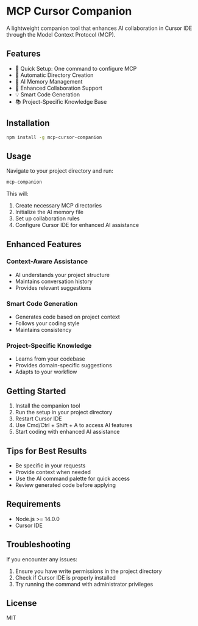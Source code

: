 # MCP Cursor Companion

A lightweight companion tool that enhances AI collaboration in Cursor IDE through the Model Context Protocol (MCP).

## Features

- 🚀 Quick Setup: One command to configure MCP
- 📁 Automatic Directory Creation
- 🧠 AI Memory Management
- 🤝 Enhanced Collaboration Support
- 💡 Smart Code Generation
- 📚 Project-Specific Knowledge Base

## Installation

```bash
npm install -g mcp-cursor-companion
```

## Usage

Navigate to your project directory and run:

```bash
mcp-companion
```

This will:
1. Create necessary MCP directories
2. Initialize the AI memory file
3. Set up collaboration rules
4. Configure Cursor IDE for enhanced AI assistance

## Enhanced Features

### Context-Aware Assistance
- AI understands your project structure
- Maintains conversation history
- Provides relevant suggestions

### Smart Code Generation
- Generates code based on project context
- Follows your coding style
- Maintains consistency

### Project-Specific Knowledge
- Learns from your codebase
- Provides domain-specific suggestions
- Adapts to your workflow

## Getting Started

1. Install the companion tool
2. Run the setup in your project directory
3. Restart Cursor IDE
4. Use Cmd/Ctrl + Shift + A to access AI features
5. Start coding with enhanced AI assistance

## Tips for Best Results

- Be specific in your requests
- Provide context when needed
- Use the AI command palette for quick access
- Review generated code before applying

## Requirements

- Node.js >= 14.0.0
- Cursor IDE

## Troubleshooting

If you encounter any issues:
1. Ensure you have write permissions in the project directory
2. Check if Cursor IDE is properly installed
3. Try running the command with administrator privileges

## License

MIT 